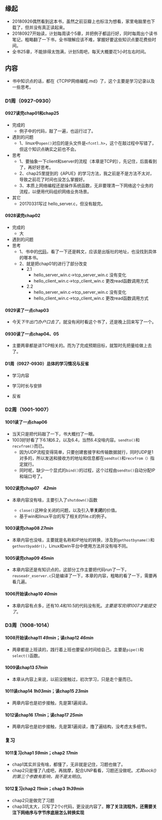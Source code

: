 ## 缘起

+ 20180926偶然看到这本书，虽然之前豆瓣上也标注为想看，家里电脑里也下载了，但并没有真正读起来。
+ 20180927开始读，计划每周读个5章，并把例子都运行好，同时每周出个读书笔记，粗略翻了一下书，全书理解应该不难，掌握好要这些知识点要花费些时间。
+ 全书25章，不能排得太饱满，计划5周吧，每天大概要花1小时左右时间。

## 内容

+ 书中知识点的话，都在《TCPIP网络编程.md》了，这个主要是学习记录以及一些思考。

### D1周（0927-0930）

#### 0927读完chap01和chap25

+ 完成的
  + 例子中的代码，敲了一遍，也运行过了。
+ 遇到的问题
  + 1、linux中`open()`对应的是头文件是`<fcntl.h>`，这个在敲过程中写错了，但这个知识点确实之前也不会。
+ 思考
  + 1、要抽象一下client和server的流程（本章是TCP的），先记住，后面看到了，再好好思考。
  + 2、chap25里提到的《APUE》的学习方法，我之前是不是方法不太对，导致之前花了时间也没怎么掌握好。
  + 3、本质上网络编程还是操作系统函数，无非要理清一下网络这个业务的流程，以便用代码组织网络业务场景。
+ 其它
  + 20170331写过 hello_server.c，但没有敲完。

#### 0928读完chap02

+ 完成的
  + 大
+ 遇到的问题
+ 思考
  + 1、书中的[代码](http://www.orentec.co.kr/)，看了一下还是韩文，应该是出版社的地址，也没找到具体的哪本书。
  + 2、就是把chap01的进行了部分改变
    + 2.1
      + hello_server_win.c->tcp_server_win.c  没有变化
      + hello_client_win.c->tcp_client_win.c  更改read函数调用方式
    + 2.2
      + hello_server_win.c->tcp_server_win.c  没有变化
      + hello_client_win.c->tcp_client_win.c  更改read函数调用方式

#### 0929读了一点chap03

+ 今天*下午出门办户口去了*，就没有闲时看这个书了，还是晚上回来写了一个。

#### 0930读了一点chap04、05

+ 主要两章都是讲TCP相关的。而为了完成预期目标，就暂时先把量给做上去了。

#### D1周（0927-0930）总体的学习情况与反省

+ 学习内容

+ 学习时长与安排

+ 反省

### D2周（1001-1007）

#### 1001读了一点chap06

+ 当天只是把代码敲了一下，书大概扫了一眼。
+ 1003好好看了下6.1和6.2，以及6.4，当然6.4没啥内容。`sendto()`和`recvfrom()`而已。
  + 因为UDP流程变得简单，只要创建套接字和传输数据就行，同时UDP是1对多的，所以发送和接收方的地址和信息都在`sendto()`和`recvfrom（）`指定就行。
  + 同时呢，缺少一个显式的`bind()`的过程，这个过程由`sendto()`自动分配IP和端口号了。

#### 1002读完chap07    *42min*

+ 本章内容没有啥，主要引入了`shutdown()`函数

  + `close()`这种全关闭的问题，以及引入**半关闭**的价值。
  + 基于win和linux平台的写了相关的file.c的例子。

#### 1003读完chap08  *27min*

+ 本章内容也没啥，主要就是名称和IP地址的转换，涉及到`gethostbyname()`和`gethostbyaddr()`，Linux和win平台中使用方法并没有啥不同。

#### 1005读完chap09  *45min*

+ 本章内容还是有知识点的，这部分工作主要把代码run了一下，`reuseadr_eserver.c`只是编译了一下，本章的内容，粗略的看了一下，需要再看几遍。

#### 1006开始读chap10  *40min*

+ 本章内容有点多，还有10.4和10.5的代码没有死。*主要是写完得1007才能提交了*。

### D3周（1008-1014）

#### 1008开始读chap11 *49min*；读chap12 *46min*

+ 两章都是上班读的，践行着上班也要留点时间给自己。主要是`pipe()`和`select()`函数。

#### 1009读chap13 *57min*

+ 本章从内容上来说，以前没接触过，初次学习，只是走个量而已。

#### 1011读chap14 *1h03min*；读chap15 *23min*

+ 两章内容也是初步接触，先是第1遍阅读。

#### 1012读chap16 *17min*；读chap17 *25min*

+ 两章内容也是初步接触，先是第1遍阅读，撸了遍结构，没考虑太多细节。

### 复习

#### 1011复习chap1  *59min*；chap2    *17min*

+ chap1其实并没有啥，都懂了，无非就是记住，习题也做了。
+ chap2只是懂了八成吧，再揣摩，配合UNP看看，习题还没做呢。*尤其sock()的第三个参数有影响，我不是太明白*。

#### 1012复习chap2  *11min*；chap3    *1h39min*

+ chap2只是做完了习题
+ chap3坑太大，只写了2个c代码，更没说内容了。**除了关注流程外，还需要关注下网络序与字节序底层怎么转换实现**